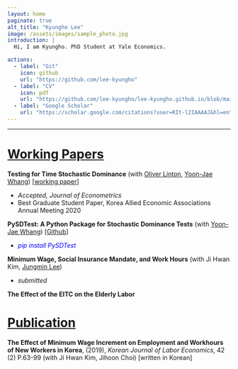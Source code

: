 ```yaml
---
layout: home
paginate: true
alt_title: "Kyungho Lee"
image: /assets/images/sample_photo.jpg
introduction: |
  Hi, I am Kyungho. PhD Student at Yale Economics.

actions:
  - label: "Git"
    icon: github
    url: "https://github.com/lee-kyungho"
  - label: "CV"
    icon: pdf
    url: "https://github.com/lee-kyungho/lee-kyungho.github.io/blob/main/cv/CV_kyungholee.pdf"
  - label: "Google Scholar"
    url: "https://scholar.google.com/citations?user=RIt-l2IAAAAJ&hl=en"
---
```


---

#  <ins>Working Papers</ins>

**Testing for Time Stochastic Dominance** (with [Oliver Linton](https://obl20.com/), [Yoon-Jae Whang](https://sites.google.com/site/whangyjhomepage/)) [[working paper](https://ideas.repec.org/p/cam/camdae/20121.html)]
  - *Accepted, Journal of Econometrics*
  - Best Graduate Student Paper, Korea Allied Economic Associations Annual Meeting 2020

**PySDTest: A Python Package for Stochastic Dominance Tests** (with [Yoon-Jae Whang](https://sites.google.com/site/whangyjhomepage/)) [[Github](https://github.com/lee-kyungho/pysdtest)]
  - <span style="color:blue"> *pip install PySDTest* </span>

**Minimum Wage, Social Insurance Mandate, and Work Hours** (with Ji Hwan Kim, [Jungmin Lee](https://sites.google.com/view/jungminlee71/))
  - *submitted*

**The Effect of the EITC on the Elderly Labor**

# <ins> Publication </ins>

**The Effect of Minimum Wage Increment on Employment and Workhours of New Workers in Korea**, (2019), *Korean Journal of Labor Economics*, 42 (2) P.63-99 
(with Ji Hwan Kim, Jihoon Choi) [written in Korean]

